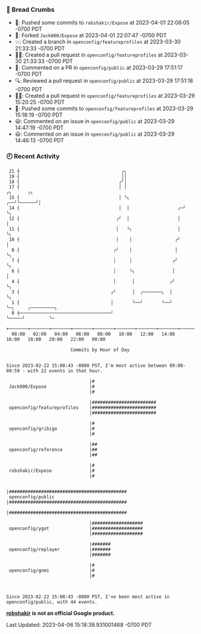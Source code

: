 ### 🍞 Bread Crumbs

 * 🚢: Pushed some commits to `robshakir/Expose` at 2023-04-01 22:08:05 -0700 PDT
 * 🍴: Forked `Jack000/Expose` at 2023-04-01 22:07:47 -0700 PDT
 * 💥: Created a branch in `openconfig/featureprofiles` at 2023-03-30 21:33:33 -0700 PDT
 * ✍🏼: Created a pull request in `openconfig/featureprofiles` at 2023-03-30 21:33:33 -0700 PDT
 * 💬: Commented on a PR in  `openconfig/public` at 2023-03-29 17:51:17 -0700 PDT
 * 🔍: Reviewed a pull request in  `openconfig/public` at 2023-03-29 17:51:18 -0700 PDT
 * ✍🏼: Created a pull request in `openconfig/featureprofiles` at 2023-03-29 15:20:25 -0700 PDT
 * 🚢: Pushed some commits to `openconfig/featureprofiles` at 2023-03-29 15:18:19 -0700 PDT
 * 😃: Commented on an issue in `openconfig/public` at 2023-03-29 14:47:19 -0700 PDT
 * 😃: Commented on an issue in `openconfig/public` at 2023-03-29 14:46:13 -0700 PDT

### 🕘 Recent Activity
```
 21 ┼                                      ╭╮
 19 ┤                                      ││
 18 ┤                                     ╭╯│
 17 ┤                                     │ │                        ╭╮      ╭╮
 15 ┤                                     │ ╰╮                    ╭──╯╰──────╯│
 14 ┤                                     │  │                  ╭─╯           ╰╮
 12 ┤                                    ╭╯  │                  │              │
 11 ┤                                    │   ╰╮                 │              ╰╮
 10 ┤                                    │    │                ╭╯               │
  8 ┤                                   ╭╯    │                │                ╰╮
  7 ┤                                   │     │               ╭╯                 ╰╮
  6 ┤                                   │     ╰╮              │                   │
  4 ┤                                   │      │             ╭╯                   ╰╮
  3 ┤                                  ╭╯      │  ╭───────╮  │                     ╰╮
  1 ┤                                  │       ╰──╯       ╰──╯                      ╰─╮     ╭─────────╮
  0 ┼──────────────────────────────────╯                                              ╰─────╯         ╰─
    +───────+───────+───────+───────+───────+───────+───────+───────+───────+───────+───────+───────+────
  00:00   02:00   04:00   06:00   08:00   10:00   12:00   14:00   16:00   18:00   20:00   22:00   00:00   

						Commits by Hour of Day


Since 2023-02-22 15:08:43 -0800 PST, I'm most active between 09:00-09:59 - with 22 events in that hour.

```



```
                               |#
 Jack000/Expose                |#
                               |#

                               |########################
 openconfig/featureprofiles    |########################
                               |########################

                               |#
 openconfig/gribigo            |#
                               |#

                               |##
 openconfig/reference          |##
                               |##

                               |#
 robshakir/Expose              |#
                               |#

                               |############################################
 openconfig/public             |############################################
                               |############################################

                               |###################
 openconfig/ygot               |###################
                               |###################

                               |#######
 openconfig/replayer           |#######
                               |#######

                               |#
 openconfig/gnmi               |#
                               |#



Since 2023-02-22 15:08:43 -0800 PST, I've been most active in openconfig/public, with 44 events.

```
**[robshakir](mailto:robjs@google.com) is not an official Google product.**  


Last Updated: 2023-04-06 15:18:39.931001468 -0700 PDT
